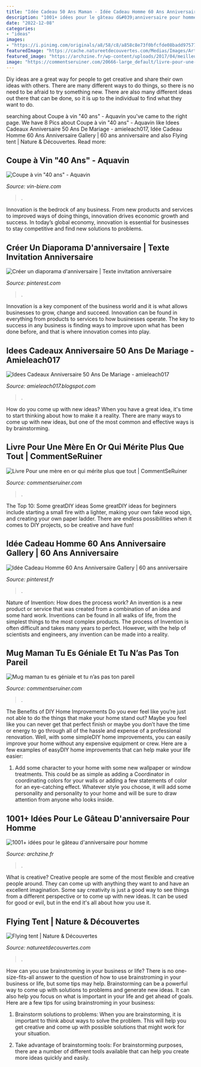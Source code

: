 ```yaml
---
title: "Idée Cadeau 50 Ans Maman - Idée Cadeau Homme 60 Ans Anniversaire Gallery"
description: "1001+ idées pour le gâteau d&#039;anniversaire pour homme"
date: "2022-12-08"
categories:
- "ideas"
images:
- "https://i.pinimg.com/originals/a8/58/c8/a858c8e73f0bfcfde08badd975778f6f.jpg"
featuredImage: "https://cache.natureetdecouvertes.com/Medias/Images/Articles/52143000/690"
featured_image: "https://archzine.fr/wp-content/uploads/2017/04/meilleure-gateau-anniversaire-original-et-facile-gateau-pour-50-ans.jpg"
image: "https://commentseruiner.com/20666-large_default/livre-pour-une-mere-en-or-qui-merite-plus-que-tout.jpg"
---
```



Diy ideas are a great way for people to get creative and share their own ideas with others. There are many different ways to do things, so there is no need to be afraid to try something new. There are also many different ideas out there that can be done, so it is up to the individual to find what they want to do.

	

		
searching about Coupe à vin &quot;40 ans&quot; - Aquavin you've came to the right page. We have 8 Pics about Coupe à vin &quot;40 ans&quot; - Aquavin like Idees Cadeaux Anniversaire 50 Ans De Mariage - amieleach017, Idée Cadeau Homme 60 Ans Anniversaire Gallery | 60 ans anniversaire and also Flying tent | Nature &amp; Découvertes. Read more:
		
    
## Coupe à Vin &quot;40 Ans&quot; - Aquavin

<img loading=lazy src="https://vin-biere.com/wp-content/uploads/2018/03/verre-vin-40-ans.jpg" onerror="this.onerror=null;this.src='https://tse3.mm.bing.net/th?id=OIP.mP55HuB3kTvSzZ9oeVJi9gHaJ4&amp;pid=15.1';" alt="Coupe à vin &quot;40 ans&quot; - Aquavin">

_Source: vin-biere.com_

>. 

	

Innovation is the bedrock of any business. From new products and services to improved ways of doing things, innovation drives economic growth and success. In today’s global economy, innovation is essential for businesses to stay competitive and find new solutions to problems.

    
## Créer Un Diaporama D&#039;anniversaire | Texte Invitation Anniversaire

<img loading=lazy src="https://i.pinimg.com/originals/a8/58/c8/a858c8e73f0bfcfde08badd975778f6f.jpg" onerror="this.onerror=null;this.src='https://tse3.mm.bing.net/th?id=OIP.oZO0cFDBOtK8dgCuv3Jr-wHaEg&amp;pid=15.1';" alt="Créer un diaporama d&#039;anniversaire | Texte invitation anniversaire">

_Source: pinterest.com_

>. 

	

Innovation is a key component of the business world and it is what allows businesses to grow, change and succeed. Innovation can be found in everything from products to services to how businesses operate. The key to success in any business is finding ways to improve upon what has been done before, and that is where innovation comes into play.

    
## Idees Cadeaux Anniversaire 50 Ans De Mariage - Amieleach017

<img loading=lazy src="https://lh5.googleusercontent.com/proxy/9FuITj7hHpwmC3beF9i_SA0wNY4lqApdL47TUP_JazRlPxbAky99wG2EosoGNQJBlAptHFfYrOcGspbEVPGJI_BYkPpzZjK5HnfDxhLDJoRqQrCwKBWkoCy9W8kjtKI=w1200-h630-p-k-no-nu" onerror="this.onerror=null;this.src='https://tse1.mm.bing.net/th?id=OIP.-UdP0JRJKlhMX-TC6_QDWwHaHS&amp;pid=15.1';" alt="Idees Cadeaux Anniversaire 50 Ans De Mariage - amieleach017">

_Source: amieleach017.blogspot.com_

>. 

	

How do you come up with new ideas?
When you have a great idea, it's time to start thinking about how to make it a reality. There are many ways to come up with new ideas, but one of the most common and effective ways is by brainstorming.

    
## Livre Pour Une Mère En Or Qui Mérite Plus Que Tout | CommentSeRuiner

<img loading=lazy src="https://commentseruiner.com/20666-large_default/livre-pour-une-mere-en-or-qui-merite-plus-que-tout.jpg" onerror="this.onerror=null;this.src='https://tse4.mm.bing.net/th?id=OIP.oO7msfXDX6dnvNO8AhQcdAHaHa&amp;pid=15.1';" alt="Livre Pour une mère en or qui mérite plus que tout | CommentSeRuiner">

_Source: commentseruiner.com_

>. 

	

The Top 10: Some greatDIY ideas
Some greatDIY ideas for beginners include starting a small fire with a lighter, making your own fake wood sign, and creating your own paper ladder. There are endless possibilities when it comes to DIY projects, so be creative and have fun!

    
## Idée Cadeau Homme 60 Ans Anniversaire Gallery | 60 Ans Anniversaire

<img loading=lazy src="https://i.pinimg.com/736x/82/5a/b4/825ab4465fcd05446f43bf3f403caa2c.jpg" onerror="this.onerror=null;this.src='https://tse3.mm.bing.net/th?id=OIP.9W8UOLEL6CxGKrnXrpTkJwHaDw&amp;pid=15.1';" alt="Idée Cadeau Homme 60 Ans Anniversaire Gallery | 60 ans anniversaire">

_Source: pinterest.fr_

>. 

	

Nature of Invention: How does the process work?
An invention is a new product or service that was created from a combination of an idea and some hard work. Inventions can be found in all walks of life, from the simplest things to the most complex products. The process of Invention is often difficult and takes many years to perfect. However, with the help of scientists and engineers, any invention can be made into a reality.

    
## Mug Maman Tu Es Géniale Et Tu N’as Pas Ton Pareil

<img loading=lazy src="https://commentseruiner.com/20664-thickbox_default/mug-maman-tu-es-geniale-et-tu-nas-pas-ton-pareil.jpg" onerror="this.onerror=null;this.src='https://tse3.mm.bing.net/th?id=OIP.LqLEzpIpkGiWR-sNv96cxwHaHa&amp;pid=15.1';" alt="Mug maman tu es géniale et tu n’as pas ton pareil">

_Source: commentseruiner.com_

>. 

	

The Benefits of DIY Home Improvements
Do you ever feel like you’re just not able to do the things that make your home stand out? Maybe you feel like you can never get that perfect finish or maybe you don’t have the time or energy to go through all of the hassle and expense of a professional renovation. Well, with some simpleDIY home improvements, you can easily improve your home without any expensive equipment or crew. Here are a few examples of easyDIY home improvements that can help make your life easier: 
1. Add some character to your home with some new wallpaper or window treatments. This could be as simple as adding a Coordinator in coordinating colors for your walls or adding a few statements of color for an eye-catching effect. Whatever style you choose, it will add some personality and personality to your home and will be sure to draw attention from anyone who looks inside.

    
## 1001+ Idées Pour Le Gâteau D&#039;anniversaire Pour Homme

<img loading=lazy src="https://archzine.fr/wp-content/uploads/2017/04/meilleure-gateau-anniversaire-original-et-facile-gateau-pour-50-ans.jpg" onerror="this.onerror=null;this.src='https://tse3.mm.bing.net/th?id=OIP.9Aa0eaZWN4Bp_E-ceVRHMwHaJL&amp;pid=15.1';" alt="1001+ idées pour le gâteau d&#039;anniversaire pour homme">

_Source: archzine.fr_

>. 

	

What is creative?
Creative people are some of the most flexible and creative people around. They can come up with anything they want to and have an excellent imagination. Some say creativity is just a good way to see things from a different perspective or to come up with new ideas. It can be used for good or evil, but in the end it's all about how you use it.

    
## Flying Tent | Nature &amp; Découvertes

<img loading=lazy src="https://cache.natureetdecouvertes.com/Medias/Images/Articles/52143000/690" onerror="this.onerror=null;this.src='https://tse2.mm.bing.net/th?id=OIP.lNubkruiW74DBSxiqhx0XgHaHa&amp;pid=15.1';" alt="Flying tent | Nature &amp; Découvertes">

_Source: natureetdecouvertes.com_

>. 

	

How can you use brainstroming in your business or life?
There is no one-size-fits-all answer to the question of how to use brainstroming in your business or life, but some tips may help. Brainstorming can be a powerful way to come up with solutions to problems and generate new ideas. It can also help you focus on what is important in your life and get ahead of goals. Here are a few tips for using brainstroming in your business: 
1. Brainstorm solutions to problems: When you are brainstorming, it is important to think about ways to solve the problem. This will help you get creative and come up with possible solutions that might work for your situation. 

2. Take advantage of brainstorming tools: For brainstorming purposes, there are a number of different tools available that can help you create more ideas quickly and easily.

